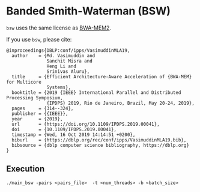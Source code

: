 # Banded Smith-Waterman (BSW)

`bsw` uses the same license as [BWA-MEM2](https://github.com/bwa-mem2/bwa-mem2).

If you use `bsw`, please cite:

```
@inproceedings{DBLP:conf/ipps/VasimuddinMLA19,
  author    = {Md. Vasimuddin and
               Sanchit Misra and
               Heng Li and
               Srinivas Aluru},
  title     = {Efficient Architecture-Aware Acceleration of {BWA-MEM} for Multicore
               Systems},
  booktitle = {2019 {IEEE} International Parallel and Distributed Processing Symposium,
               {IPDPS} 2019, Rio de Janeiro, Brazil, May 20-24, 2019},
  pages     = {314--324},
  publisher = {{IEEE}},
  year      = {2019},
  url       = {https://doi.org/10.1109/IPDPS.2019.00041},
  doi       = {10.1109/IPDPS.2019.00041},
  timestamp = {Wed, 16 Oct 2019 14:14:51 +0200},
  biburl    = {https://dblp.org/rec/conf/ipps/VasimuddinMLA19.bib},
  bibsource = {dblp computer science bibliography, https://dblp.org}
}
```

## Execution

```
./main_bsw -pairs <pairs_file>  -t <num_threads> -b <batch_size>
```
